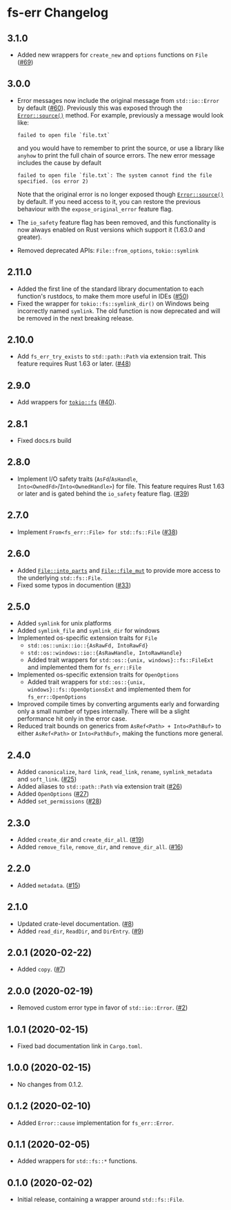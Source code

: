 # fs-err Changelog

## 3.1.0

* Added new wrappers for `create_new` and `options` functions on `File` ([#69](https://github.com/andrewhickman/fs-err/pull/69))

## 3.0.0

* Error messages now include the original message from `std::io::Error` by default ([#60](https://github.com/andrewhickman/fs-err/pull/60)). Previously this was exposed through the [`Error::source()`](https://doc.rust-lang.org/stable/std/error/trait.Error.html#method.source) method. For example, previously a message would look like:

  ```
  failed to open file `file.txt`
  ```

  and you would have to remember to print the source, or use a library like `anyhow` to print the full chain of source errors. The new error message includes the cause by default

  ```
  failed to open file `file.txt`: The system cannot find the file specified. (os error 2)
  ```

  Note that the original error is no longer exposed though [`Error::source()`](https://doc.rust-lang.org/stable/std/error/trait.Error.html#method.source) by default. If you need access to it, you can restore the previous behaviour with the `expose_original_error` feature flag.

* The `io_safety` feature flag has been removed, and this functionality is now always enabled on Rust versions which support it (1.63.0 and greater).

* Removed deprecated APIs: `File::from_options`, `tokio::symlink`

## 2.11.0

* Added the first line of the standard library documentation to each function's rustdocs, to make them more useful in IDEs ([#50](https://github.com/andrewhickman/fs-err/issues/45))
* Fixed the wrapper for `tokio::fs::symlink_dir()` on Windows being incorrectly named `symlink`. The old function is now deprecated and will be removed in the next breaking release.

## 2.10.0

* Add `fs_err_try_exists` to `std::path::Path` via extension trait. This feature requires Rust 1.63 or later. ([#48](https://github.com/andrewhickman/fs-err/pull/48))

## 2.9.0

* Add wrappers for [`tokio::fs`](https://docs.rs/tokio/latest/tokio/fs/index.html) ([#40](https://github.com/andrewhickman/fs-err/pull/40)).

## 2.8.1

* Fixed docs.rs build

## 2.8.0

* Implement I/O safety traits (`AsFd`/`AsHandle`, `Into<OwnedFd>`/`Into<OwnedHandle>`) for file. This feature requires Rust 1.63 or later and is gated behind the `io_safety` feature flag. ([#39](https://github.com/andrewhickman/fs-err/pull/39))

## 2.7.0

* Implement `From<fs_err::File> for std::fs::File` ([#38](https://github.com/andrewhickman/fs-err/pull/38))

## 2.6.0

* Added [`File::into_parts`](https://docs.rs/fs-err/2.6.0/fs_err/struct.File.html#method.into_parts) and [`File::file_mut`](https://docs.rs/fs-err/2.6.0/fs_err/struct.File.html#method.file_mut) to provide more access to the underlying `std::fs::File`.
* Fixed some typos in documention ([#33](https://github.com/andrewhickman/fs-err/pull/33))

## 2.5.0
* Added `symlink` for unix platforms
* Added `symlink_file` and `symlink_dir` for windows
* Implemented os-specific extension traits for `File`
  - `std::os::unix::io::{AsRawFd, IntoRawFd}`
  - `std::os::windows::io::{AsRawHandle, IntoRawHandle}`
  - Added trait wrappers for `std::os::{unix, windows}::fs::FileExt` and implemented them for `fs_err::File`
* Implemented os-specific extension traits for `OpenOptions`
  - Added trait wrappers for `std::os::{unix, windows}::fs::OpenOptionsExt` and implemented them for `fs_err::OpenOptions`
* Improved compile times by converting arguments early and forwarding only a small number of types internally. There will be a slight performance hit only in the error case.
* Reduced trait bounds on generics from `AsRef<Path> + Into<PathBuf>` to either `AsRef<Path>` or `Into<PathBuf>`, making the functions more general.

## 2.4.0
* Added `canonicalize`, `hard link`, `read_link`, `rename`, `symlink_metadata` and `soft_link`. ([#25](https://github.com/andrewhickman/fs-err/pull/25))
* Added aliases to `std::path::Path` via extension trait ([#26](https://github.com/andrewhickman/fs-err/pull/26))
* Added `OpenOptions` ([#27](https://github.com/andrewhickman/fs-err/pull/27))
* Added `set_permissions` ([#28](https://github.com/andrewhickman/fs-err/pull/28))

## 2.3.0
* Added `create_dir` and `create_dir_all`. ([#19](https://github.com/andrewhickman/fs-err/pull/19))
* Added `remove_file`, `remove_dir`, and `remove_dir_all`. ([#16](https://github.com/andrewhickman/fs-err/pull/16))

## 2.2.0
* Added `metadata`. ([#15](https://github.com/andrewhickman/fs-err/pull/15))

## 2.1.0
* Updated crate-level documentation. ([#8](https://github.com/andrewhickman/fs-err/pull/8))
* Added `read_dir`, `ReadDir`, and `DirEntry`. ([#9](https://github.com/andrewhickman/fs-err/pull/9))

## 2.0.1 (2020-02-22)
* Added `copy`. ([#7](https://github.com/andrewhickman/fs-err/pull/7))

## 2.0.0 (2020-02-19)
* Removed custom error type in favor of `std::io::Error`. ([#2](https://github.com/andrewhickman/fs-err/pull/2))

## 1.0.1 (2020-02-15)
* Fixed bad documentation link in `Cargo.toml`.

## 1.0.0 (2020-02-15)
* No changes from 0.1.2.

## 0.1.2 (2020-02-10)
* Added `Error::cause` implementation for `fs_err::Error`.

## 0.1.1 (2020-02-05)
* Added wrappers for `std::fs::*` functions.

## 0.1.0 (2020-02-02)
* Initial release, containing a wrapper around `std::fs::File`.
